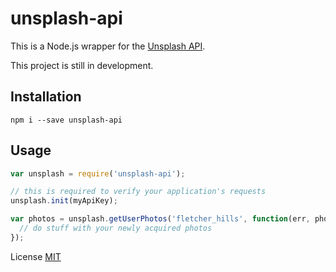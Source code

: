 # unsplash-api
This is a Node.js wrapper for the [Unsplash API](https://unsplash.com/developers).

This project is still in development.

## Installation
```
npm i --save unsplash-api
```

## Usage
```js
var unsplash = require('unsplash-api');

// this is required to verify your application's requests
unsplash.init(myApiKey);

var photos = unsplash.getUserPhotos('fletcher_hills', function(err, photos) {
  // do stuff with your newly acquired photos
});

```

License [MIT](https://github.com/noahdietz/unsplash-api/blob/master/LICENSE)
